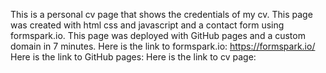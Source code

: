 Τhis is a personal cv page that shows the credentials of my cv.
This page was created with html css and javascript and a contact form using formspark.io.
This page was deployed with GitHub pages and a custom domain in 7 minutes.
Here is the link to formspark.io: https://formspark.io/
Here is the link to GitHub pages: 
Here is the link to cv page: 


